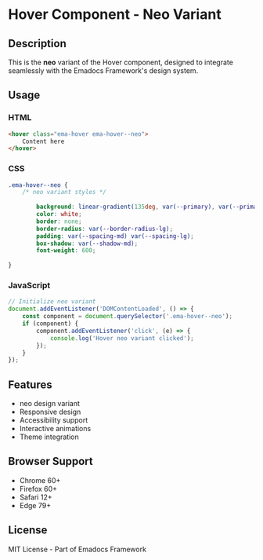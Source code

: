 # Hover Component - Neo Variant

## Description
This is the **neo** variant of the Hover component, designed to integrate seamlessly with the Emadocs Framework's design system.

## Usage

### HTML
```html
<hover class="ema-hover ema-hover--neo">
    Content here
</hover>
```

### CSS
```css
.ema-hover--neo {
    /* neo variant styles */
    
        background: linear-gradient(135deg, var(--primary), var(--primary-dark));
        color: white;
        border: none;
        border-radius: var(--border-radius-lg);
        padding: var(--spacing-md) var(--spacing-lg);
        box-shadow: var(--shadow-md);
        font-weight: 600;
    
}
```

### JavaScript
```javascript
// Initialize neo variant
document.addEventListener('DOMContentLoaded', () => {
    const component = document.querySelector('.ema-hover--neo');
    if (component) {
        component.addEventListener('click', (e) => {
            console.log('Hover neo variant clicked');
        });
    }
});
```

## Features
- neo design variant
- Responsive design
- Accessibility support
- Interactive animations
- Theme integration

## Browser Support
- Chrome 60+
- Firefox 60+
- Safari 12+
- Edge 79+

## License
MIT License - Part of Emadocs Framework
